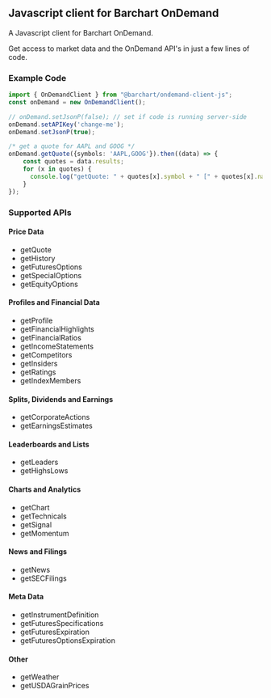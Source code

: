## Javascript client for Barchart OnDemand

A Javascript client for Barchart OnDemand.

Get access to market data and the OnDemand API's in just a few lines of code.

### Example Code

```typescript
import { OnDemandClient } from "@barchart/ondemand-client-js";
const onDemand = new OnDemandClient(); 

// onDemand.setJsonP(false); // set if code is running server-side
onDemand.setAPIKey('change-me');
onDemand.setJsonP(true);

/* get a quote for AAPL and GOOG */
onDemand.getQuote({symbols: 'AAPL,GOOG'}).then((data) => {
    const quotes = data.results;
    for (x in quotes) {
      console.log("getQuote: " + quotes[x].symbol + " [" + quotes[x].name + "] = " + JSON.stringify(quotes[x]));
    }
});
```

### Supported APIs

#### Price Data
* getQuote
* getHistory
* getFuturesOptions
* getSpecialOptions
* getEquityOptions

#### Profiles and Financial Data
* getProfile
* getFinancialHighlights
* getFinancialRatios 
* getIncomeStatements 
* getCompetitors 
* getInsiders
* getRatings
* getIndexMembers

#### Splits, Dividends and Earnings
* getCorporateActions 
* getEarningsEstimates

#### Leaderboards and Lists
* getLeaders 
* getHighsLows 

#### Charts and Analytics
* getChart
* getTechnicals
* getSignal 
* getMomentum

#### News and Filings
* getNews
* getSECFilings

#### Meta Data
* getInstrumentDefinition 
* getFuturesSpecifications 
* getFuturesExpiration 
* getFuturesOptionsExpiration

#### Other
* getWeather
* getUSDAGrainPrices
